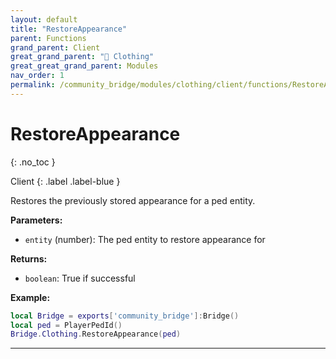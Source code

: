 ```yaml
---
layout: default
title: "RestoreAppearance"
parent: Functions
grand_parent: Client
great_grand_parent: "👔 Clothing"
great_great_grand_parent: Modules
nav_order: 1
permalink: /community_bridge/modules/clothing/client/functions/RestoreAppearance/
---
```


# RestoreAppearance
{: .no_toc }

Client
{: .label .label-blue }

Restores the previously stored appearance for a ped entity.

**Parameters:**
- `entity` (number): The ped entity to restore appearance for

**Returns:**
- `boolean`: True if successful

**Example:**
```lua
local Bridge = exports['community_bridge']:Bridge()
local ped = PlayerPedId()
Bridge.Clothing.RestoreAppearance(ped)
```

---

